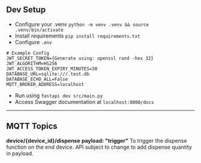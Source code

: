 ## Dev Setup
- Configure your .venv `python -m venv .venv && source .venv/bin/activate`
- Install requirements `pip install requirements.txt`
- Configure `.env`
```
# Example Config
JWT_SECRET_TOKEN={Generate using: openssl rand -hex 32}
JWT_ALGORITHM=HS256
JWT_ACCESS_TOKEN_EXPIRY_MINUTES=30
DATABASE_URL=sqlite:///.test.db
DATABASE_ECHO_ALL=False
MQTT_BROKER_ADDRESS=localhost
```
- Run using `fastapi dev src/main.py`
- Access Swagger documentation at `localhost:8000/docs`

---

## MQTT Topics
**device/{device_id}/dispense**
**payload: "trigger"**
To trigger the dispense function on the end device. API subject to change to add dispense quantity in payload.

